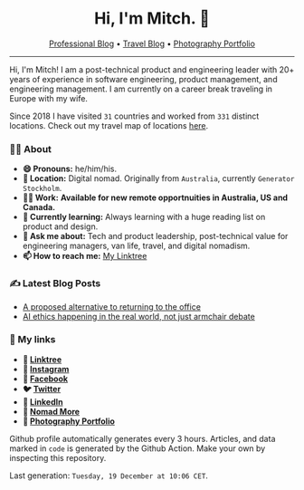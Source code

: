 <h1 align="center">Hi, I'm Mitch. 👋</h1>
<p align="center">
  <a href="https://mitchmalone.io">Professional Blog</a> • <a href="https://nomadmo.re">Travel Blog</a> • <a href="https://mitchmalone.photography">Photography Portfolio</a>
</p>

-------

Hi, I&#x27;m Mitch! I am a post-technical product and engineering leader with 20+ years of experience in software engineering, product management, and engineering management. I am currently on a career break traveling in Europe with my wife.

Since 2018 I have visited `31` countries and worked from `331` distinct locations. Check out my travel map of locations <a href="https://nomadmo.re/maps/all">here</a>.

### 👨‍🎤 About

- **😄 Pronouns:** he/him/his.
- **📍 Location:** Digital nomad. Originally from `Australia`, currently `Generator Stockholm`.
- **👷‍♂️ Work:** ****Available for new remote opportnuities in Australia, US and Canada.****
- **🌱 Currently learning:** Always learning with a huge reading list on product and design.
- **💬 Ask me about:** Tech and product leadership, post-technical value for engineering managers, van life, travel, and digital nomadism.
- **📫 How to reach me:** [My Linktree](https://linktr.ee/mitchmalone)

### ✍️ Latest Blog Posts
- [A proposed alternative to returning to the office](https://mitchmalone.medium.com/a-proposed-alternative-to-returning-to-the-office-6a4bacebabc6?source&#x3D;rss-dc3c26aefde1------2)
- [AI ethics happening in the real world, not just armchair debate](https://mitchmalone.medium.com/ai-ethics-happening-in-the-real-world-not-just-armchair-debate-6121f07053fd?source&#x3D;rss-dc3c26aefde1------2)

### 🔗 My links
- **🔗 [Linktree](https://linktr.ee/mitchmalone)**
- **📸 [Instagram](https://www.instagram.com/mitchmalone)**
- **👤 [Facebook](https://www.facebook.com/mitchmalone)**
- **🐦 [Twitter](https://twitter.com/mitch__malone)**
- **👔 [LinkedIn](https://www.linkedin.com/in/mitchmalone)**
- **📍 [Nomad More](https://nomadmo.re)**
- **📸 [Photography Portfolio](https://mitchmalone.photography)**

Github profile automatically generates every 3 hours. Articles, and data marked in `code` is generated by the Github Action. Make your own by inspecting this repository.

Last generation: `Tuesday, 19 December at 10:06 CET`.